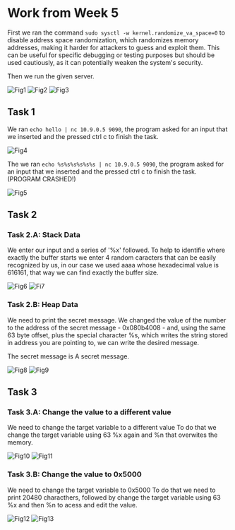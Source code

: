 # Work from Week 5

First we ran the command `sudo sysctl -w kernel.randomize_va_space=0` to disable address space randomization, which randomizes memory addresses, making it harder for attackers to guess and exploit them. This can be useful for specific debugging or testing purposes but should be used cautiously, as it can potentially weaken the system's security.

Then we run the given server.

![Fig1](./imgs/LOGBOOK7/1.jpeg)
![Fig2](./imgs/LOGBOOK7/2.jpeg)
![Fig3](./imgs/LOGBOOK7/3.jpeg)


## Task 1

We ran `echo hello | nc 10.9.0.5 9090`, the program asked for an input that we inserted and the pressed ctrl c to finish the task.

![Fig4](./imgs/LOGBOOK7/4.jpeg)

The we ran `echo %s%s%s%s%s%s | nc 10.9.0.5 9090`, the program asked for an input that we inserted and the pressed ctrl c to finish the task. (PROGRAM CRASHED!)

![Fig5](./imgs/LOGBOOK7/5.jpeg)

## Task 2

### Task 2.A: Stack Data

We enter our input and a series of '%x' followed. To help to identifie where exactly the buffer starts we enter 4 random caracters that can be easily recognized by us, in our case we used aaaa whose hexadecimal value is 616161, that way we can find exactly the buffer size.

![Fig6](./imgs/LOGBOOK7/task2a.png)
![Fi7](./imgs/LOGBOOK7/task2a_2.png)


### Task 2.B: Heap Data

We need to print the secret message.
We changed the value of the number to the address of the secret message - 0x080b4008 - and, using the same 63 byte offset, plus the special character %s, which writes the string stored in address you are pointing to, we can write the desired message.

The secret message is A secret message.

![Fig8](./imgs/LOGBOOK7/task2b.png)
![Fig9](./imgs/LOGBOOK7/task2b_2.png)


## Task 3

### Task 3.A: Change the value to a different value

We need to change the target variable to a different value
To do that we change the target variable using 63 %x again and %n that overwites the memory.

![Fig10](./imgs/LOGBOOK7/task3a.png)
![Fig11](./imgs/LOGBOOK7/task3a_2.png)

### Task 3.B: Change the value to 0x5000

We need to change the target variable to 0x5000
To do that we need to print 20480 characthers, followed by change the target variable using 63 %x and then %n to acess and edit the value.

![Fig12](./imgs/LOGBOOK7/task3b.png)
![Fig13](./imgs/LOGBOOK7/task3b_2.png)

